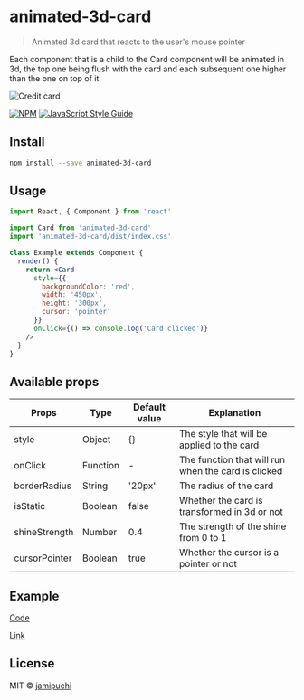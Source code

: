 # animated-3d-card

> Animated 3d card that reacts to the user&#x27;s mouse pointer

Each component that is a child to the Card component will be animated in 3d, the top one being flush with the card and each subsequent one higher than the one on top of it

![Credit card](https://raw.githubusercontent.com/jamipuchi/animated-3d-card/master/example/images/cc.gif)

[![NPM](https://img.shields.io/npm/v/animated-3d-card.svg)](https://www.npmjs.com/package/animated-3d-card) [![JavaScript Style Guide](https://img.shields.io/badge/code_style-standard-brightgreen.svg)](https://standardjs.com)

## Install

```bash
npm install --save animated-3d-card
```

## Usage

```jsx
import React, { Component } from 'react'

import Card from 'animated-3d-card'
import 'animated-3d-card/dist/index.css'

class Example extends Component {
  render() {
    return <Card       
      style={{
        backgroundColor: 'red',
        width: '450px',
        height: '300px',
        cursor: 'pointer'
      }}
      onClick={() => console.log('Card clicked')}
    />
  }
}
```

## Available props
| Props         | Type          | Default value | Explanation   |
| ------------- | ------------- | ------------- | ------------- |
| style         | Object        | {}            | The style that will be applied to the card |
| onClick       | Function      | -            | The function that will run when the card is clicked |
| borderRadius  | String        | '20px'        | The radius of the card |
| isStatic      | Boolean       | false         | Whether the card is transformed in 3d or not |
| shineStrength | Number        | 0.4           | The strength of the shine from 0 to 1 |
| cursorPointer | Boolean       | true          | Whether the cursor is a pointer or not |

## Example

[Code](https://github.com/jamipuchi/animated-3d-card/blob/master/example/src/App.js)

[Link](https://jamipuchi.github.io/animated-3d-card/)

## License

MIT © [jamipuchi](https://github.com/jamipuchi)
